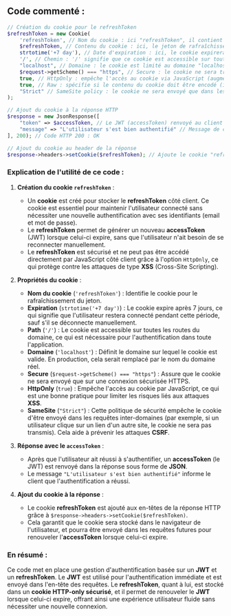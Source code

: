 ## Code commenté :

```php
// Création du cookie pour le refreshToken
$refreshToken = new Cookie(
    'refreshToken', // Nom du cookie : ici "refreshToken", il contient le jeton pour le renouvellement de session
    $refreshToken, // Contenu du cookie : ici, le jeton de rafraîchissement (refreshToken) généré pour l'utilisateur
    strtotime('+7 day'), // Date d'expiration : ici, le cookie expirera dans 7 jours
    '/', // Chemin : '/' signifie que ce cookie est accessible sur toute l'application
    "localhost", // Domaine : le cookie est limité au domaine "localhost" (peut être modifié pour un domaine en production)
    $request->getScheme() === "https", // Secure : le cookie ne sera transmis que sur une connexion sécurisée (HTTPS)
    true, // HttpOnly : empêche l'accès au cookie via JavaScript (augmente la sécurité)
    true, // Raw : spécifie si le contenu du cookie doit être encodé (ici, il est directement encodé sans modification)
    "Strict" // SameSite policy : le cookie ne sera envoyé que dans les requêtes provenant du même site, afin d'éviter les attaques CSRF (Cross-Site Request Forgery)
);

// Ajout du cookie à la réponse HTTP
$response = new JsonResponse([
    "token" => $accessToken, // Le JWT (accessToken) renvoyé au client pour l'authentification dans les prochaines requêtes
    "message" => "L'utilisateur s'est bien authentifié" // Message de confirmation que l'utilisateur est authentifié
], 200); // Code HTTP 200 : OK

// Ajout du cookie au header de la réponse
$response->headers->setCookie($refreshToken); // Ajoute le cookie "refreshToken" dans la réponse HTTP
```

### Explication de l'utilité de ce code :

1. **Création du cookie `refreshToken`** :
   - Un **cookie** est créé pour stocker le **refreshToken** côté client. Ce cookie est essentiel pour maintenir l'utilisateur connecté sans nécessiter une nouvelle authentification avec ses identifiants (email et mot de passe).
   - Le **refreshToken** permet de générer un nouveau **accessToken** (JWT) lorsque celui-ci expire, sans que l'utilisateur n'ait besoin de se reconnecter manuellement.
   - Le **refreshToken** est sécurisé et ne peut pas être accédé directement par JavaScript côté client grâce à l'option `HttpOnly`, ce qui protège contre les attaques de type **XSS** (Cross-Site Scripting).

2. **Propriétés du cookie** :
   - **Nom du cookie** (`'refreshToken'`) : Identifie le cookie pour le rafraîchissement du jeton.
   - **Expiration** (`strtotime('+7 day')`) : Le cookie expire après 7 jours, ce qui signifie que l'utilisateur restera connecté pendant cette période, sauf s'il se déconnecte manuellement.
   - **Path** (`'/'`) : Le cookie est accessible sur toutes les routes du domaine, ce qui est nécessaire pour l'authentification dans toute l'application.
   - **Domaine** (`'localhost'`) : Définit le domaine sur lequel le cookie est valide. En production, cela serait remplacé par le nom du domaine réel.
   - **Secure** (`$request->getScheme() === "https"`) : Assure que le cookie ne sera envoyé que sur une connexion sécurisée HTTPS.
   - **HttpOnly** (`true`) : Empêche l'accès au cookie par JavaScript, ce qui est une bonne pratique pour limiter les risques liés aux attaques **XSS**.
   - **SameSite** (`"Strict"`) : Cette politique de sécurité empêche le cookie d'être envoyé dans les requêtes inter-domaines (par exemple, si un utilisateur clique sur un lien d'un autre site, le cookie ne sera pas transmis). Cela aide à prévenir les attaques **CSRF**.

3. **Réponse avec le `accessToken`** :
   - Après que l'utilisateur ait réussi à s'authentifier, un **accessToken** (le JWT) est renvoyé dans la réponse sous forme de **JSON**.
   - Le message `"L'utilisateur s'est bien authentifié"` informe le client que l'authentification a réussi.
   
4. **Ajout du cookie à la réponse** :
   - Le cookie **refreshToken** est ajouté aux en-têtes de la réponse HTTP grâce à `$response->headers->setCookie($refreshToken)`.
   - Cela garantit que le cookie sera stocké dans le navigateur de l'utilisateur, et pourra être envoyé dans les requêtes futures pour renouveler l'**accessToken** lorsque celui-ci expire.

### En résumé :
Ce code met en place une gestion d'authentification basée sur un **JWT** et un **refreshToken**. Le **JWT** est utilisé pour l'authentification immédiate et est envoyé dans l'en-tête des requêtes. Le **refreshToken**, quant à lui, est stocké dans un **cookie HTTP-only sécurisé**, et il permet de renouveler le **JWT** lorsque celui-ci expire, offrant ainsi une expérience utilisateur fluide sans nécessiter une nouvelle connexion.